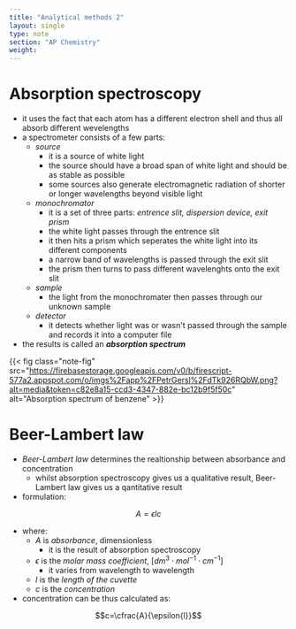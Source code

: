 ```yaml
---
title: "Analytical methods 2"
layout: single
type: note
section: "AP Chemistry"
weight: 
---
```

# Absorption spectroscopy
- it uses the fact that each atom has a different electron shell and thus all absorb different wevelengths
- a spectrometer consists of a few parts:
    - _source_
        - it is a source of white light
        - the source should have a broad span of white light and should be as stable as possible
        - some sources also generate electromagnetic radiation of shorter or longer wavelengths beyond visible light 
    - _monochromator_
        - it is a set of three parts: _entrence slit, dispersion device, exit prism_
        - the white light passes through the entrence slit
        - it then hits a prism which seperates the white light into its different components
        - a narrow band of wavelengths is passed through the exit slit
        - the prism then turns to pass different wavelenghts onto the exit slit
    - _sample_
        - the light from the monochromater then passes through our unknown sample
    - _detector_
        - it detects whether light was or wasn't passed through the sample and records it into a computer file
- the results is called an **_absorption spectrum_**

{{< fig class="note-fig" src="https://firebasestorage.googleapis.com/v0/b/firescript-577a2.appspot.com/o/imgs%2Fapp%2FPetrGersl%2FdTk926RQbW.png?alt=media&token=c82e8a15-ccd3-4347-882e-bc12b9f5f50c" alt="Absorption spectrum of benzene" >}}

# Beer-Lambert law
- _Beer-Lambert law_ determines the realtionship between absorbance and concentration
    - whilst absorption spectroscopy gives us a qualitative result, Beer-Lambert law gives us a qantitative result
- formulation:

$$A=\epsilon{lc}$$

- where:
    - $A$ is _absorbance_, dimensionless
        - it is the result of absorption spectroscopy
    - $\epsilon$ is the _molar mass coefficient_, [$dm^3\cdot{mol^{-1}}\cdot{cm^{-1}}$]
        - it varies from wavelength to wavelength
    - $l$ is the _length of the cuvette_
    - $c$ is the _concentration_
- concentration can be thus calculated as:

$$c=\cfrac{A}{\epsilon{l}}$$
